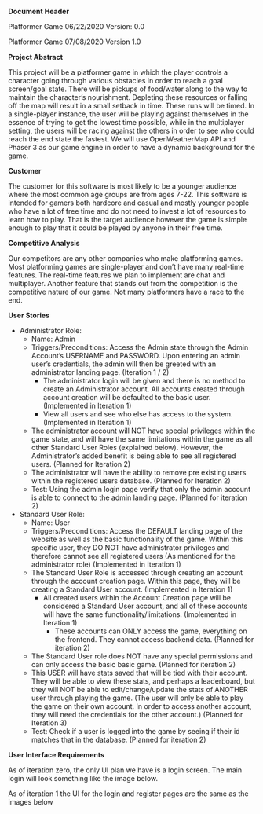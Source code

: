 **Document Header**

Platformer Game 06/22/2020 Version: 0.0

Platformer Game 07/08/2020 Version 1.0


**Project Abstract**

This project will be a platformer game in which the player controls a character going through various obstacles in order to reach a goal screen/goal state. There will be pickups of food/water along to the way to maintain the character’s nourishment. Depleting these resources or falling off the map will result in a small setback in time. These runs will be timed. In a single-player instance, the user will be playing against themselves in the essence of trying to get the lowest time possible, while in the multiplayer setting, the users will be racing against the others in order to see who could reach the end state the fastest. We will use OpenWeatherMap API and Phaser 3 as our game engine in order to have a dynamic background for the game. 

**Customer**


The customer for this software is most likely to be a younger audience where the most common age groups are from ages 7-22. This software is intended for gamers both hardcore and casual and mostly younger people who have a lot of free time and do not need to invest a lot of resources to learn how to play. That is the target audience however the game is simple enough to play that it could be played by anyone in their free time.


**Competitive Analysis**


Our competitors are any other companies who make platforming games. Most platforming games are single-player and don’t have many real-time features. The real-time features we plan to implement are chat and multiplayer. Another feature that stands out from the competition is the competitive nature of our game. Not many platformers have a race to the end.


**User Stories**



*   Administrator Role:
    *   Name: Admin
    *   Triggers/Preconditions: Access the Admin state through the Admin Account’s USERNAME and PASSWORD. Upon entering an admin user’s credentials, the admin will then be greeted with an administrator landing page. (Iteration 1 / 2)
        *   The administrator login will be given and there is no method to create an Administrator account. All accounts created through account creation will be defaulted to the basic user. (Implemented in Iteration 1)
        *   View all users and see who else has access to the system. (Implemented in Iteration 1)
    *   The administrator account will NOT have special privileges within the game state, and will have the same limitations within the game as all other Standard User Roles (explained below). However, the Administrator’s added benefit is being able to see all registered users. (Planned for Iteration 2)
    *   The administrator will have the ability to remove pre existing users within the registered users database. (Planned for Iteration 2)
    *   Test: Using the admin login page verify that only the admin account is able to connect to the admin landing page. (Planned for iteration 2)
*   Standard User Role:
    *   Name: User
    *   Triggers/Preconditions: Access the DEFAULT landing page of the website as well as the basic functionality of the game. Within this specific user, they DO NOT have administrator privileges and therefore cannot see all registered users (As mentioned for the administrator role) (Implemented in Iteration 1)
    *   The Standard User Role is accessed through creating an account through the account creation page. Within this page, they will be creating a Standard User account. (Implemented in Iteration 1)
        *   All created users within the Account Creation page will be considered a Standard User account, and all of these accounts will have the same functionality/limitations. (Implemented in Iteration 1)
            *   These accounts can ONLY access the game, everything on the frontend. They cannot access backend data. (Planned for iteration 2)
    *   The Standard User role does NOT have any special permissions and can only access the basic basic game. (Planned for iteration 2)
    *   This USER will have stats saved that will be tied with their account. They will be able to view these stats, and perhaps a leaderboard, but they will NOT be able to edit/change/update the stats of ANOTHER user through playing the game. (The user will only be able to play the game on their own account. In order to access another account, they will need the credentials for the other account.) (Planned for Iteration 3)
    *   Test: Check if a user is logged into the game by seeing if their id matches that in the database. (Planned for iteration 2)

**User Interface Requirements**

As of iteration zero, the only UI plan we have is a login screen. The main login will look something like the image below.

As of iteration 1 the UI for the login and register pages are the same as the images below